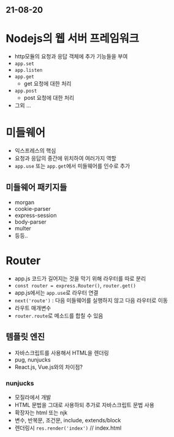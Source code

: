 
## 21-08-20

# Nodejs의 웹 서버 프레임워크
- http모듈의 요청과 응답 객체에 추가 기능들을 부여
- `app.set`
- `app.listen`
- `app.get`
  - get 요청에 대한 처리
- `app.post`
  - post 요청에 대한 처리
- 그외 ...


# 미들웨어
- 익스프레스의 핵심
- 요청과 응답의 중간에 위치하여 여러가지 역할
- `app.use` 또는 `app.get`에서 미들웨어를 인수로 추가

## 미들웨어 패키지들
- morgan
- cookie-parser
- express-session
- body-parser
- multer
- 등등..

# Router
- app.js 코드가 길어지는 것을 막기 위해 라우터를 따로 분리
- `const router = express.Router()`, `router.get()`
- app.js에서는 `app.use`로 라우터 연결
- `next('route')` : 다음 미들웨어를 실행하지 않고 다음 라우터로 이동
- 라우트 매개변수
- `router.route`로 메소드를 합칠 수 있음

## 템플릿 엔진
- 자바스크립트를 사용해서 HTML을 렌더링
- pug, nunjucks
- React.js, Vue.js와의 차이점?

### nunjucks
- 모질라에서 개발
- HTML 문법을 그대로 사용하되 추가로 자바스크립트 문법 사용
- 확장자는 html 또는 njk
- 변수, 반복문, 조건문, include, extends/block 
- 렌더링시 `res.render('index')` // index.html